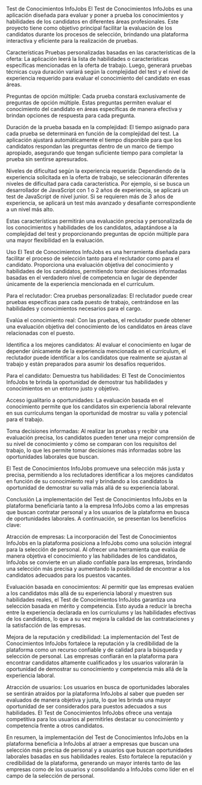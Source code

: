 Test de Conocimientos InfoJobs
El Test de Conocimientos InfoJobs es una aplicación diseñada para evaluar y poner a prueba los conocimientos y habilidades de los candidatos en diferentes áreas profesionales. Este proyecto tiene como objetivo principal facilitar la evaluación de los candidatos durante los procesos de selección, brindando una plataforma interactiva y eficiente para la realización de pruebas.

Características
Pruebas personalizadas basadas en las características de la oferta: La aplicación leerá la lista de habilidades o características específicas mencionadas en la oferta de trabajo. Luego, generará pruebas técnicas cuya duración variará según la complejidad del test y el nivel de experiencia requerido para evaluar el conocimiento del candidato en esas áreas.

Preguntas de opción múltiple: Cada prueba constará exclusivamente de preguntas de opción múltiple. Estas preguntas permiten evaluar el conocimiento del candidato en áreas específicas de manera efectiva y brindan opciones de respuesta para cada pregunta.

Duración de la prueba basada en la complejidad: El tiempo asignado para cada prueba se determinará en función de la complejidad del test. La aplicación ajustará automáticamente el tiempo disponible para que los candidatos respondan las preguntas dentro de un marco de tiempo apropiado, asegurando que tengan suficiente tiempo para completar la prueba sin sentirse apresurados.

Niveles de dificultad según la experiencia requerida: Dependiendo de la experiencia solicitada en la oferta de trabajo, se seleccionarán diferentes niveles de dificultad para cada característica. Por ejemplo, si se busca un desarrollador de JavaScript con 1 o 2 años de experiencia, se aplicará un test de JavaScript de nivel junior. Si se requieren más de 3 años de experiencia, se aplicará un test más avanzado y desafiante correspondiente a un nivel más alto.

Estas características permitirán una evaluación precisa y personalizada de los conocimientos y habilidades de los candidatos, adaptándose a la complejidad del test y proporcionando preguntas de opción múltiple para una mayor flexibilidad en la evaluación.

Uso
El Test de Conocimientos InfoJobs es una herramienta diseñada para facilitar el proceso de selección tanto para el reclutador como para el candidato. Proporciona una evaluación objetiva del conocimiento y habilidades de los candidatos, permitiendo tomar decisiones informadas basadas en el verdadero nivel de competencia en lugar de depender únicamente de la experiencia mencionada en el currículum.

Para el reclutador:
Crea pruebas personalizadas: El reclutador puede crear pruebas específicas para cada puesto de trabajo, centrándose en las habilidades y conocimientos necesarios para el cargo.

Evalúa el conocimiento real: Con las pruebas, el reclutador puede obtener una evaluación objetiva del conocimiento de los candidatos en áreas clave relacionadas con el puesto.

Identifica a los mejores candidatos: Al evaluar el conocimiento en lugar de depender únicamente de la experiencia mencionada en el currículum, el reclutador puede identificar a los candidatos que realmente se ajustan al trabajo y están preparados para asumir los desafíos requeridos.

Para el candidato:
Demuestra tus habilidades: El Test de Conocimientos InfoJobs te brinda la oportunidad de demostrar tus habilidades y conocimientos en un entorno justo y objetivo.

Acceso igualitario a oportunidades: La evaluación basada en el conocimiento permite que los candidatos sin experiencia laboral relevante en sus currículums tengan la oportunidad de mostrar su valía y potencial para el trabajo.

Toma decisiones informadas: Al realizar las pruebas y recibir una evaluación precisa, los candidatos pueden tener una mejor comprensión de su nivel de conocimiento y cómo se comparan con los requisitos del trabajo, lo que les permite tomar decisiones más informadas sobre las oportunidades laborales que buscan.

El Test de Conocimientos InfoJobs promueve una selección más justa y precisa, permitiendo a los reclutadores identificar a los mejores candidatos en función de su conocimiento real y brindando a los candidatos la oportunidad de demostrar su valía más allá de su experiencia laboral.

Conclusión
La implementación del Test de Conocimientos InfoJobs en la plataforma beneficiaría tanto a la empresa InfoJobs como a las empresas que buscan contratar personal y a los usuarios de la plataforma en busca de oportunidades laborales. A continuación, se presentan los beneficios clave:

Atracción de empresas: La incorporación del Test de Conocimientos InfoJobs en la plataforma posiciona a InfoJobs como una solución integral para la selección de personal. Al ofrecer una herramienta que evalúa de manera objetiva el conocimiento y las habilidades de los candidatos, InfoJobs se convierte en un aliado confiable para las empresas, brindando una selección más precisa y aumentando la posibilidad de encontrar a los candidatos adecuados para los puestos vacantes.

Evaluación basada en conocimientos: Al permitir que las empresas evalúen a los candidatos más allá de su experiencia laboral y muestren sus habilidades reales, el Test de Conocimientos InfoJobs garantiza una selección basada en mérito y competencia. Esto ayuda a reducir la brecha entre la experiencia declarada en los currículums y las habilidades efectivas de los candidatos, lo que a su vez mejora la calidad de las contrataciones y la satisfacción de las empresas.

Mejora de la reputación y credibilidad: La implementación del Test de Conocimientos InfoJobs fortalece la reputación y la credibilidad de la plataforma como un recurso confiable y de calidad para la búsqueda y selección de personal. Las empresas confiarán en la plataforma para encontrar candidatos altamente cualificados y los usuarios valorarán la oportunidad de demostrar su conocimiento y competencia más allá de la experiencia laboral.

Atracción de usuarios: Los usuarios en busca de oportunidades laborales se sentirán atraídos por la plataforma InfoJobs al saber que pueden ser evaluados de manera objetiva y justa, lo que les brinda una mayor oportunidad de ser considerados para puestos adecuados a sus habilidades. El Test de Conocimientos InfoJobs ofrece una ventaja competitiva para los usuarios al permitirles destacar su conocimiento y competencia frente a otros candidatos.

En resumen, la implementación del Test de Conocimientos InfoJobs en la plataforma beneficia a InfoJobs al atraer a empresas que buscan una selección más precisa de personal y a usuarios que buscan oportunidades laborales basadas en sus habilidades reales. Esto fortalece la reputación y credibilidad de la plataforma, generando un mayor interés tanto de las empresas como de los usuarios y consolidando a InfoJobs como líder en el campo de la selección de personal.
